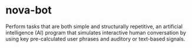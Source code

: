 # nova-bot
Perform tasks that are both simple and structurally repetitive, an artificial intelligence (AI) program that simulates interactive human conversation by using key pre-calculated user phrases and auditory or text-based signals.
